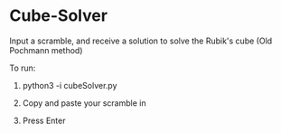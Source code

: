 # Cube-Solver
Input a scramble, and receive a solution to solve the Rubik's cube (Old Pochmann method)

To run:

1. python3 -i cubeSolver.py

2. Copy and paste your scramble in

3. Press Enter
